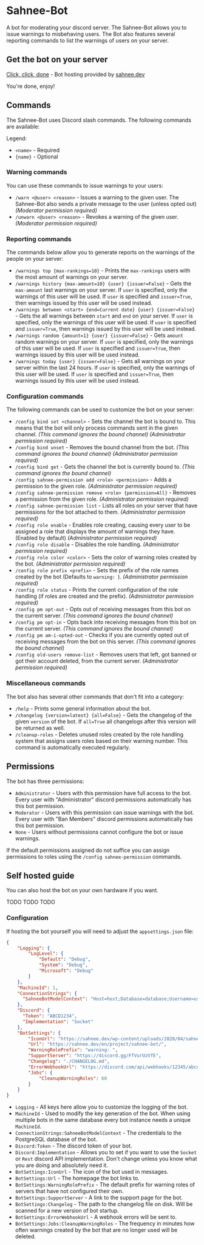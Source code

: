 ﻿# Sahnee-Bot

A bot for moderating your discord server. The Sahnee-Bot allows you to issue warnings to misbehaving users. The Bot also features several reporting commands to list the warnings of users on your server.

## Get the bot on your server

[Click, click, done](https://discordapp.com/oauth2/authorize?&client_id=689600370430836793&scope=bot&permissions=2416311382)  - Bot hosting provided by [sahnee.dev](https://sahnee.dev)

You're done, enjoy!

## Commands

The Sahnee-Bot uses Discord slash commands. The following commands are available:

Legend:
* `<name>` - Required
* `{name}` - Optional

### Warning commands

You can use these commands to issue warnings to your users:

* `/warn <@user> <reason>` - Issues a warning to the given user. The Sahnee-Bot also sends a private message to the user (unless opted out) *(Moderator permission required)*
* `/unwarn <@user> <reason>` - Revokes a warning of the given user. *(Moderator permission required)*

### Reporting commands

The commands below allow you to generate reports on the warnings of the people on your server:

* `/warnings top {max-rankings=10}` - Prints the `max-rankings` users with the most amount of warnings on your server.
* `/warnings history {max-amount=10} {user} {issuer=False}` - Gets the `max-amount` last warnings on your server. If `user` is specified, only the warnings of this user will be used. If `user` is specified and `issuer=True`, then warnings issued by this user will be used instead.
* `/warnings between <start> {end=Current date} {user} {issuer=False}` - Gets the all warnings between `start` and `end` on your server. If `user` is specified, only the warnings of this user will be used. If `user` is specified and `issuer=True`, then warnings issued by this user will be used instead.
* `/warnings random {amount=1} {user} {issuer=False}` - Gets `amount` random warnings on your server. If `user` is specified, only the warnings of this user will be used. If `user` is specified and `issuer=True`, then warnings issued by this user will be used instead.
* `/warnings today {user} {issuer=False}` - Gets all warnings on your server within the last 24 hours. If `user` is specified, only the warnings of this user will be used. If `user` is specified and `issuer=True`, then warnings issued by this user will be used instead.

### Configuration commands

The following commands can be used to customize the bot on your server:

* `/config bind set <channel>` - Sets the channel the bot is bound to. This means that the bot will only process commands sent in the given channel. *(This command ignores the bound channel)* *(Administrator permission required)*
* `/config bind unset` - Removes the bound channel from the bot. *(This command ignores the bound channel)* *(Administrator permission required)*
* `/config bind get` - Gets the channel the bot is currently bound to. *(This command ignores the bound channel)*
* `/config sahnee-permission add <role> <permission>` - Adds a permission to the given role. *(Administrator permission required)*
* `/config sahnee-permission remove <role> {permission=All}` - Removes a permission from the given role. *(Administrator permission required)*
* `/config sahnee-permission list` - Lists all roles on your server that have permissions for the bot attached to them. *(Administrator permission required)*
* `/config role enable` - Enables role creating, causing every user to be assigned a role that displays the amount of warnings they have. (Enabled by default) *(Administrator permission required)*
* `/config role disable` - Disables the role handling. *(Administrator permission required)*
* `/config role color <color>` - Sets the color of warning roles created by the bot. *(Administrator permission required)*
* `/config role prefix <prefix>` - Sets the prefix of the role names created by the bot (Defaults to `warning: `). *(Administrator permission required)*
* `/config role status` - Prints the current configuration of the role handling (if roles are created and the prefix). *(Administrator permission required)*
* `/config pm opt-out` - Opts out of receiving messages from this bot on the current server. *(This command ignores the bound channel)*
* `/config pm opt-in` - Opts back into receiving messages from this bot on the current server. *(This command ignores the bound channel)*
* `/config pm am-i-opted-out` - Checks if you are currently opted out of receiving messages from the bot on this server. *(This command ignores the bound channel)*
* `/config old-users remove-list` - Removes users that left, got banned or got their account deleted, from the current server. *(Administrator permission required)*

### Miscellaneous commands

The bot also has several other commands that don't fit into a category:

* `/help` - Prints some general information about the bot.
* `/changelog {version=latest} {all=False}` - Gets the changelog of the given `version` of the bot. If `all=True` all changelogs after this version will be returned as well.
* `/cleanup-roles` - Deletes unused roles created by the role handling system that assigns users roles based on their warning number. This command is automatically executed regularly.

## Permissions

The bot has three permissions:

* `Administrator` - Users with this permission have full access to the bot. Every user with "Administrator" discord permissions automatically has this bot permission.
* `Moderator` - Users with this permission can issue warnings with the bot. Every user with "Ban Members" discord permissions automatically has this bot permission.
* `None` - Users without permissions cannot configure the bot or issue warnings.

If the default permissions assigned do not suffice you can assign permissions to roles using the `/config sahnee-permission` commands.

## Self hosted guide

You can also host the bot on your own hardware if you want.

TODO TODO TODO

### Configuration

If hosting the bot yourself you will need to adjust the `appsettings.json` file:

```json
{
    "Logging": {
        "LogLevel": {
            "Default": "Debug",
            "System": "Debug",
            "Microsoft": "Debug"
        }
    },
    "MachineId": 1,
    "ConnectionStrings": {
      "SahneeBotModelContext": "Host=host;Database=database;Username=username;Password=password"
    },
    "Discord": {
      "Token": "ABCD1234",
      "Implementation": "Socket"
    },
    "BotSettings": {
        "IconUrl": "https://sahnee.dev/wp-content/uploads/2020/04/sahnee-bot-150x150.png",
        "Url": "https://sahnee.dev/en/project/sahnee-bot/",
        "WarningRolePrefix": "warning: ",
        "SupportServer": "https://discord.gg/FfVurUzVfE",
        "Changelog": "./CHANGELOG.md",
        "ErrorWebhookUrl": "https://discord.com/api/webhooks/12345/abcde",
        "Jobs": {
            "CleanupWarningRoles": 60
        }
    }
}
```

* `Logging` - All keys here allow you to customize the logging of the bot.
* `MachineId` - Used to modify the key generation of the bot. When using multiple bots in the same database every bot instance needs a unique `MachineId`.
* `ConnectionStrings:SahneeBotModelContext` - The credentials to the PostgreSQL database of the bot.
* `Discord:Token` - The discord token of your bot.
* `Discord:Implementation` - Allows you to set if you want to use the `Socket` or `Rest` discord API implementation. Don't change unless you know what you are doing and absolutely need it.
* `BotSettings:IconUrl` - The icon of the bot used in messages.
* `BotSettings:Url` - The homepage the bot links to.
* `BotSettings:WarningRolePrefix` - The default prefix for warning roles of servers that have not configured their own.
* `BotSettings:SupportServer` - A link to the support page for the bot.
* `BotSettings:Changelog` - The path to the changelog file on disk. Will be scanned for a new version of bot startup.
* `BotSettings:ErrorWebhookUrl` - A webhook errors will be sent to.
* `BotSettings:Jobs:CleanupWarningRoles` - The frequency in minutes how often warnings created by the bot that are no longer used will be deleted.